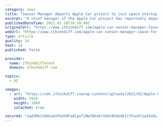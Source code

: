 ```yaml
---
category: news
title: "Sensor Manager departs Apple Car project to join space startup Astra as chief engineer"
excerpt: "A chief manager of the Apple Car project has reportedly departed the company to join space startup, Astra. Benjamin Lyon had worked on almost everything from"
publishedDateTime: 2021-02-18T16:38:00Z
originalUrl: "https://www.ithinkdiff.com/apple-car-sensor-manager-leave-for-astra/"
webUrl: "https://www.ithinkdiff.com/apple-car-sensor-manager-leave-for-astra/"
type: article
quality: 14
heat: 14
published: false

provider:
  name: iThinkDifferent
  domain: ithinkdiff.com

topics:
  - AI

images:
  - url: "https://cdn.ithinkdiff.com/wp-content/uploads/2021/02/Apple-Car-2.jpg"
    width: 1920
    height: 1080
    isCached: true

secured: "uq41MeJi6HsadzFGxh9FaAlgxTiNwCNXvKr1bUc0GdodkIr3fuo47zw34nQL/K6S3OegNDI/MxQJiAsYBNdWF6mwasrU7sUmW4IEebeh8jGhTc/tnVb07qsaH/GlTOO/O+QxiLAlyItaccOYvR66MujwHWOYx8wA1jFaBehhgykmPu2SsjZm4NrZFGYK3/l+lTOAvyn/kY3RDq8JRE+AfjuW459GBzmVN4igFNuEUtPA0GY7xytJcgac7e2PeQJj0jSGh3oE1xPv7xilPsK9PIX3M2kyBTlgig1x8ZaO2DrDyXuMHKqcTyfPalxJIohiNYZSgf3YQLJlzerECiwXdC2whmLJa0UxZSl7HHVm6ys=;i9Z7YMOfIeW1Hy94nE/6SQ=="
---
```


